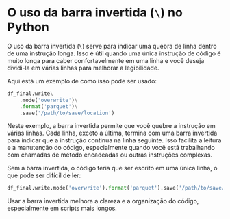 # O uso da barra invertida (`\`) no Python

O uso da barra invertida (`\`) serve para indicar uma quebra de linha dentro de uma instrução longa. Isso é útil quando uma única instrução de código é muito longa para caber confortavelmente em uma linha e você deseja dividi-la em várias linhas para melhorar a legibilidade. 

Aqui está um exemplo de como isso pode ser usado:

```python
df_final.write\
    .mode('overwrite')\
    .format('parquet')\
    .save('/path/to/save/location')
```

Neste exemplo, a barra invertida permite que você quebre a instrução em várias linhas. Cada linha, exceto a última, termina com uma barra invertida para indicar que a instrução continua na linha seguinte. Isso facilita a leitura e a manutenção do código, especialmente quando você está trabalhando com chamadas de método encadeadas ou outras instruções complexas.

Sem a barra invertida, o código teria que ser escrito em uma única linha, o que pode ser difícil de ler:

```python
df_final.write.mode('overwrite').format('parquet').save('/path/to/save/location')
```

Usar a barra invertida melhora a clareza e a organização do código, especialmente em scripts mais longos.